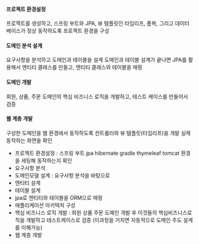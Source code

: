 #### 프로젝트 환경설정

프로젝트를 생성하고, 스프링 부트와 JPA, 뷰 템플릿인 타임리프, 롬복, 그리고 데이터베이스가 정상 동작하도록 프로젝트 환경을 구성

#### 도메인 분석 설계

요구사항을 분석하고 도메인과 테이블을 설계
도메인과 테이블 설계가 끝나면 JPA를 활용해서 엔티티 클래스를 만들고, 엔티티 클래스와 테이블을 매핑

#### 도메인 개발

회원, 상품, 주문 도메인의 핵심 비즈니스 로직을 개발하고, 테스트 케이스를 만들어서 검증

#### 웹 계층 개발

구성한 도메인을 웹 환경에서 동작하도록 컨트롤러와 뷰 템플릿(타임리프)을 개발
실제 동작하는 화면을 확인





- 프로젝트 환경설정 : 스프링 부트 jpa hibernate gradle thymeleaf tomcat 환경을 세팅해 동작하는지 확인
- 요구사항 분석
- 도메인모델 설계 : 요구사항 분석을 바탕으로
- 엔티티 설계
- 테이블 설계
- jpa로 엔티티와 테이블을 ORM으로 매핑
- 애플리케이션 아키텍처 구성
- 핵심 비즈니스 로직 개발 : 회원 상품 주문 도메인 개발 후 이것들의 핵심비즈니스로직을 개발하고 테스트케이스로 검증 (이과정을 거치면 자동적으로 도메인 주도 설계를 이해가능)
- 웹 계층 개발

